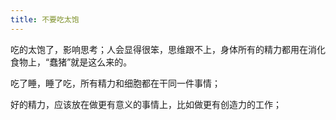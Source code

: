```yaml
---
title: 不要吃太饱
---
```


吃的太饱了，影响思考；人会显得很笨，思维跟不上，身体所有的精力都用在消化食物上，“蠢猪”就是这么来的。

吃了睡，睡了吃，所有精力和细胞都在干同一件事情；

好的精力，应该放在做更有意义的事情上，比如做更有创造力的工作；